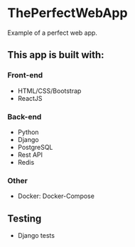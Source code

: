 # ThePerfectWebApp
Example of a perfect web app.

## This app is built with:<br>
### Front-end
* HTML/CSS/Bootstrap
* ReactJS

### Back-end
* Python
* Django
* PostgreSQL
* Rest API
* Redis

### Other
* Docker: Docker-Compose

## Testing
* Django tests


